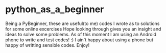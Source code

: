 python_as_a_beginner
====================

Being a PyBeginner, these are useful(to me) codes I wrote as to solutions for some online excercises
Hope looking through gives you an insight and ideas to solve some problems.
As of this moment I am using an Android phone to write and test codes! :)
I ain't happy about using a phone but happy of writting sensible codes.
Enjoy!
